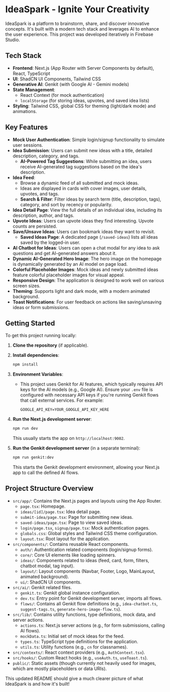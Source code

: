 
# IdeaSpark - Ignite Your Creativity

IdeaSpark is a platform to brainstorm, share, and discover innovative concepts. It's built with a modern tech stack and leverages AI to enhance the user experience. This project was developed iteratively in Firebase Studio.

## Tech Stack

*   **Frontend**: Next.js (App Router with Server Components by default), React, TypeScript
*   **UI**: ShadCN UI Components, Tailwind CSS
*   **Generative AI**: Genkit (with Google AI - Gemini models)
*   **State Management**:
    *   React Context (for mock authentication)
    *   `localStorage` (for storing ideas, upvotes, and saved idea lists)
*   **Styling**: Tailwind CSS, global CSS for theming (light/dark mode) and animations.

## Key Features

*   **Mock User Authentication**: Simple login/signup functionality to simulate user sessions.
*   **Idea Submission**: Users can submit new ideas with a title, detailed description, category, and tags.
    *   **AI-Powered Tag Suggestions**: While submitting an idea, users receive AI-generated tag suggestions based on the idea's description.
*   **Idea Feed**:
    *   Browse a dynamic feed of all submitted and mock ideas.
    *   Ideas are displayed in cards with cover images, user details, upvotes, and tags.
    *   **Search & Filter**: Filter ideas by search term (title, description, tags), category, and sort by recency or popularity.
*   **Idea Detail Page**: View the full details of an individual idea, including its description, author, and tags.
*   **Upvote Ideas**: Users can upvote ideas they find interesting. Upvote counts are persisted.
*   **Save/Unsave Ideas**: Users can bookmark ideas they want to revisit.
    *   **Saved Ideas Page**: A dedicated page (`/saved-ideas`) lists all ideas saved by the logged-in user.
*   **AI Chatbot for Ideas**: Users can open a chat modal for any idea to ask questions and get AI-generated answers about it.
*   **Dynamic AI-Generated Hero Image**: The hero image on the homepage is dynamically generated by an AI model on page load.
*   **Colorful Placeholder Images**: Mock ideas and newly submitted ideas feature colorful placeholder images for visual appeal.
*   **Responsive Design**: The application is designed to work well on various screen sizes.
*   **Theming**: Supports light and dark mode, with a modern animated background.
*   **Toast Notifications**: For user feedback on actions like saving/unsaving ideas or form submissions.

## Getting Started

To get this project running locally:

1.  **Clone the repository** (if applicable).
2.  **Install dependencies**:
    ```bash
    npm install
    ```
3.  **Environment Variables**:
    *   This project uses Genkit for AI features, which typically requires API keys for the AI models (e.g., Google AI). Ensure your `.env` file is configured with necessary API keys if you're running Genkit flows that call external services. For example:
        ```
        GOOGLE_API_KEY=YOUR_GOOGLE_API_KEY_HERE
        ```
4.  **Run the Next.js development server**:
    ```bash
    npm run dev
    ```
    This usually starts the app on `http://localhost:9002`.

5.  **Run the Genkit development server** (in a separate terminal):
    ```bash
    npm run genkit:dev
    ```
    This starts the Genkit development environment, allowing your Next.js app to call the defined AI flows.

## Project Structure Overview

*   `src/app/`: Contains the Next.js pages and layouts using the App Router.
    *   `page.tsx`: Homepage.
    *   `ideas/[id]/page.tsx`: Idea detail page.
    *   `submit-idea/page.tsx`: Page for submitting new ideas.
    *   `saved-ideas/page.tsx`: Page to view saved ideas.
    *   `login/page.tsx`, `signup/page.tsx`: Mock authentication pages.
    *   `globals.css`: Global styles and Tailwind CSS theme configuration.
    *   `layout.tsx`: Root layout for the application.
*   `src/components/`: Contains reusable React components.
    *   `auth/`: Authentication related components (login/signup forms).
    *   `core/`: Core UI elements like loading spinners.
    *   `ideas/`: Components related to ideas (feed, card, form, filters, chatbot modal, tag input).
    *   `layout/`: Layout components (Navbar, Footer, Logo, MainLayout, animated background).
    *   `ui/`: ShadCN UI components.
*   `src/ai/`: Genkit related files.
    *   `genkit.ts`: Genkit global instance configuration.
    *   `dev.ts`: Entry point for Genkit development server, imports all flows.
    *   `flows/`: Contains all Genkit flow definitions (e.g., `idea-chatbot.ts`, `suggest-tags.ts`, `generate-hero-image-flow.ts`).
*   `src/lib/`: Contains utility functions, type definitions, mock data, and server actions.
    *   `actions.ts`: Next.js server actions (e.g., for form submissions, calling AI flows).
    *   `mockData.ts`: Initial set of mock ideas for the feed.
    *   `types.ts`: TypeScript type definitions for the application.
    *   `utils.ts`: Utility functions (e.g., `cn` for classnames).
*   `src/contexts/`: React context providers (e.g., `AuthContext.tsx`).
*   `src/hooks/`: Custom React hooks (e.g., `useAuth.ts`, `useToast.ts`).
*   `public/`: Static assets (though currently not heavily used for images, which are mostly placeholders or data URIs).

This updated README should give a much clearer picture of what IdeaSpark is and how it's built!
